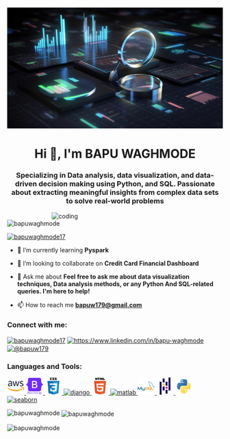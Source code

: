 ![logo](https://github.com/BAPUWAGHMODE/bapu-waghmode/blob/main/back_banner.jpeg)
<h1 align="center">Hi 👋, I'm BAPU WAGHMODE</h1>
<h3 align="center">Specializing in Data analysis, data visualization, and data-driven decision making using Python, and SQL. Passionate about extracting meaningful insights from complex data sets to solve real-world problems</h3>
<img align="right" alt="coding" width="400" src="https://camo.githubusercontent.com/19db51af5f90f1b152bc0b9078f5fe97053955be5074f03f17019c70345bdcdb/68747470733a2f2f6d69726f2e6d656469756d2e636f6d2f6d61782f313336302f302a37513379765349765f7430696f4a2d5a2e676966">

<p align="left"> <img src="https://komarev.com/ghpvc/?username=bapuwaghmode&label=Profile%20views&color=0e75b6&style=flat" alt="bapuwaghmode" /> </p>


<p align="left"> <a href="https://twitter.com/bapuwaghmode17" target="blank"><img src="https://img.shields.io/twitter/follow/bapuwaghmode17?logo=twitter&style=for-the-badge" alt="bapuwaghmode17" /></a> </p>

- 🌱 I’m currently learning **Pyspark**

- 👯 I’m looking to collaborate on **Credit Card Financial Dashboard**

- 💬 Ask me about **Feel free to ask me about data visualization techniques, Data analysis methods, or any Python And SQL-related queries. I'm here to help!**

- 📫 How to reach me **bapuw179@gmail.com**

<h3 align="left">Connect with me:</h3>
<p align="left">
<a href="https://twitter.com/bapuwaghmode17" target="blank"><img align="center" src="https://raw.githubusercontent.com/rahuldkjain/github-profile-readme-generator/master/src/images/icons/Social/twitter.svg" alt="bapuwaghmode17" height="30" width="40" /></a>
<a href="https://linkedin.com/in/https://www.linkedin.com/in/bapu-waghmode" target="blank"><img align="center" src="https://raw.githubusercontent.com/rahuldkjain/github-profile-readme-generator/master/src/images/icons/Social/linked-in-alt.svg" alt="https://www.linkedin.com/in/bapu-waghmode" height="30" width="40" /></a>
<a href="https://www.hackerrank.com/@bapuw179" target="blank"><img align="center" src="https://raw.githubusercontent.com/rahuldkjain/github-profile-readme-generator/master/src/images/icons/Social/hackerrank.svg" alt="@bapuw179" height="30" width="40" /></a>
</p>

<h3 align="left">Languages and Tools:</h3>
<p align="left"> <a href="https://aws.amazon.com" target="_blank" rel="noreferrer"> <img src="https://raw.githubusercontent.com/devicons/devicon/master/icons/amazonwebservices/amazonwebservices-original-wordmark.svg" alt="aws" width="40" height="40"/> </a> <a href="https://getbootstrap.com" target="_blank" rel="noreferrer"> <img src="https://raw.githubusercontent.com/devicons/devicon/master/icons/bootstrap/bootstrap-plain-wordmark.svg" alt="bootstrap" width="40" height="40"/> </a> <a href="https://www.w3schools.com/css/" target="_blank" rel="noreferrer"> <img src="https://raw.githubusercontent.com/devicons/devicon/master/icons/css3/css3-original-wordmark.svg" alt="css3" width="40" height="40"/> </a> <a href="https://www.djangoproject.com/" target="_blank" rel="noreferrer"> <img src="https://cdn.worldvectorlogo.com/logos/django.svg" alt="django" width="40" height="40"/> </a> <a href="https://www.w3.org/html/" target="_blank" rel="noreferrer"> <img src="https://raw.githubusercontent.com/devicons/devicon/master/icons/html5/html5-original-wordmark.svg" alt="html5" width="40" height="40"/> </a> <a href="https://www.mathworks.com/" target="_blank" rel="noreferrer"> <img src="https://upload.wikimedia.org/wikipedia/commons/2/21/Matlab_Logo.png" alt="matlab" width="40" height="40"/> </a> <a href="https://www.mysql.com/" target="_blank" rel="noreferrer"> <img src="https://raw.githubusercontent.com/devicons/devicon/master/icons/mysql/mysql-original-wordmark.svg" alt="mysql" width="40" height="40"/> </a> <a href="https://pandas.pydata.org/" target="_blank" rel="noreferrer"> <img src="https://raw.githubusercontent.com/devicons/devicon/2ae2a900d2f041da66e950e4d48052658d850630/icons/pandas/pandas-original.svg" alt="pandas" width="40" height="40"/> </a> <a href="https://www.python.org" target="_blank" rel="noreferrer"> <img src="https://raw.githubusercontent.com/devicons/devicon/master/icons/python/python-original.svg" alt="python" width="40" height="40"/> </a> <a href="https://seaborn.pydata.org/" target="_blank" rel="noreferrer"> <img src="https://seaborn.pydata.org/_images/logo-mark-lightbg.svg" alt="seaborn" width="40" height="40"/> </a> </p>

<p><img align="left" src="https://github-readme-stats.vercel.app/api/top-langs?username=bapuwaghmode&show_icons=true&locale=en&layout=compact" alt="bapuwaghmode" /></p>

<p>&nbsp;<img align="center" src="https://github-readme-stats.vercel.app/api?username=bapuwaghmode&show_icons=true&locale=en" alt="bapuwaghmode" /></p>

<p><img align="center" src="https://github-readme-streak-stats.herokuapp.com/?user=bapuwaghmode&" alt="bapuwaghmode" /></p>


